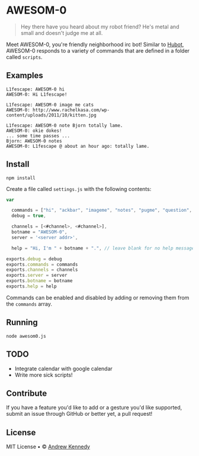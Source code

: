 # AWESOM-0
> Hey there have you heard about my robot friend? He's metal and small and doesn't judge me at all.

Meet AWESOM-0, you're friendly neighborhood irc bot! Similar to [Hubot](http://hubot.github.com/), AWESOM-0 responds to a variety of commands that are defined in a folder called <code>scripts</code>.

## Examples

```
L1fescape: AWESOM-0 hi
AWESOM-0: Hi L1fescape!

L1fescape: AWESOM-0 image me cats
AWESOM-0: http://www.rachelkasa.com/wp-content/uploads/2011/10/kitten.jpg

L1fescape: AWESOM-0 note Bjorn totally lame.
AWESOM-0: okie dokes!
... some time passes ...
Bjorn: AWESOM-0 notes
AWESOM-0: L1fescape @ about an hour ago: totally lame.
```

## Install

```
npm install
```

Create a file called <code>settings.js</code> with the following contents:

```js
var

  commands = ["hi", "ackbar", "imageme", "notes", "pugme", "question", "rules", "youtube"],
  debug = true,

  channels = [<#channel>, <#channel>],
  botname = "AWESOM-0",
  server = '<server addr>',

  help = "Hi, I'm " + botname + ".", // leave blank for no help message

exports.debug = debug
exports.commands = commands
exports.channels = channels
exports.server = server
exports.botname = botname
exports.help = help
```

Commands can be enabled and disabled by adding or removing them from the <code>commands</code> array.

## Running

```
node awesom0.js
```

## TODO

- Integrate calendar with google calendar
- Write more sick scripts!

## Contribute

If you have a feature you'd like to add or a gesture you'd like supported, submit an issue through GitHub or better yet, a pull request!

## License

MIT License • © [Andrew Kennedy](https://github.com/L1fescape)

